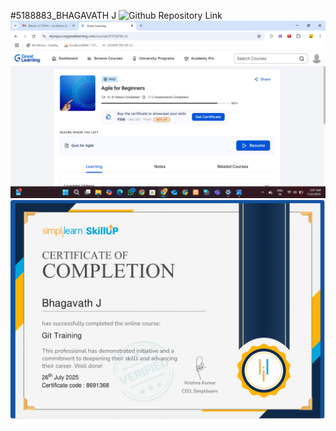 #5188883_BHAGAVATH J
![Github Repository Link](https://github.com/bhagavath-123/5188883_Bhagavath/tree/main)
<img src="https://github.com/bhagavath-123/5188883_Bhagavath/blob/main/SDLC-Great%20Learning%20Certificates/Screenshot%202025-07-22%20020717.png" alt="SDLC certificate image">
<img src="https://github.com/bhagavath-123/5188883_Bhagavath/blob/main/Git%20Certificate/GIT%20Simply%20Learn%20Certificate.pdf" alt="Git certificate">